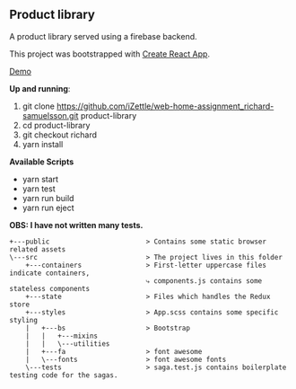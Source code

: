 ## Product library
A product library served using a firebase backend.

This project was bootstrapped with [Create React App](https://github.com/facebookincubator/create-react-app).

[Demo](https://product-library.firebaseapp.com/)

**Up and running**:
1. git clone https://github.com/iZettle/web-home-assignment_richard-samuelsson.git product-library
2. cd product-library
3. git checkout richard
4. yarn install

**Available Scripts**
  - yarn start
  - yarn test
  - yarn run build
  - yarn run eject

**OBS: I have not written many tests.**

```
+---public                        > Contains some static browser related assets
\---src                           > The project lives in this folder
    +---containers                > First-letter uppercase files indicate containers,
                                  ⤷ components.js contains some stateless components
    +---state                     > Files which handles the Redux store
    +---styles                    > App.scss contains some specific styling
    |   +---bs                    > Bootstrap
    |   |   +---mixins
    |   |   \---utilities
    |   +---fa                    > font awesome
    |   \---fonts                 > font awesome fonts
    \---tests                     > saga.test.js contains boilerplate testing code for the sagas.
```